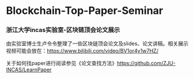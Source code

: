 # Blockchain-Top-Paper-Seminar
### 浙江大学incas实验室-区块链顶会论文展示


由实验室博士生卢令令整理了一些区块链顶会论文及slides、论文讲稿。相关展示视频可能会放在：https://www.bilibili.com/video/BV1or4y1w7HZ/

关于如何找paper进行阅读参见《论文查找方法》https://github.com/ZJU-INCAS/LearnPaper
